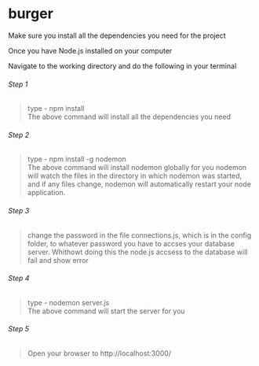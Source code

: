 # burger
Make sure you install all the dependencies you need for the project

Once you have Node.js installed on your computer

Navigate to the working directory and do the following in your terminal

###### Step 1<br>
>type - npm install <br>
The above command will install all the dependencies you need

###### Step 2<br>
> type -  npm install -g nodemon<br>
The above command will install nodemon globally for you
nodemon will watch the files in the directory in which nodemon was started, and if any files 
change, nodemon will automatically restart your node application.

###### Step 3<br>
> change the password in the file connections.js,  which is in the config folder, to whatever password you have to accses 
your database server. Whithowt doing this the node.js accsess to the database will fail and show error

###### Step 4<br>
> type - nodemon server.js<br>
The above command will start the server for you

###### Step 5<br>
> Open your browser to http://localhost:3000/
